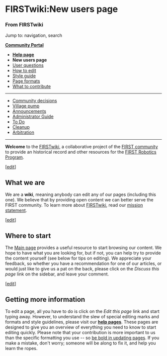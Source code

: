 

# FIRSTwiki:New users page

### From FIRSTwiki

Jump to: navigation, search

**[Community Portal](/index.php/FIRSTwiki:Community_portal "FIRSTwiki:Community portal" )**

  * **[Help page](/index.php/FIRSTwiki:Help "FIRSTwiki:Help" )**
  * **New users page**
  * [User questions](/index.php/FIRSTwiki:User_questions "FIRSTwiki:User questions" )
  * [How to edit](/index.php/FIRSTwiki:How_does_one_edit_a_page "FIRSTwiki:How does one edit a page" )
  * [Style guide](/index.php/FIRSTwiki:Style_guide "FIRSTwiki:Style guide" )
  * [Page formats](/index.php/FIRSTwiki:Page_formats "FIRSTwiki:Page formats" )
  * [What to contribute](/index.php/FIRSTwiki:What_to_contribute "FIRSTwiki:What to contribute" )

* * *

  * [Community decisions](/index.php/FIRSTwiki:Community_decisions "FIRSTwiki:Community decisions" )
  * [Village pump](/index.php/FIRSTwiki:Village_pump "FIRSTwiki:Village pump" )
  * [Announcements](/index.php/FIRSTwiki:Announcements "FIRSTwiki:Announcements" )
  * [Administrator Guide](/index.php/FIRSTwiki:Guide_for_administrators "FIRSTwiki:Guide for administrators" )
  * [To Do](/index.php/FIRSTwiki:To_Do "FIRSTwiki:To Do" )
  * [Cleanup](/index.php/FIRSTwiki:Cleanup "FIRSTwiki:Cleanup" )
  * [Arbitration](/index.php/FIRSTwiki:Arbitration "FIRSTwiki:Arbitration" )  
---  
  
**Welcome** to the [FIRSTwiki](/index.php/FIRSTwiki "FIRSTwiki" ), a collaborative project of the [FIRST community](/index.php/FIRST_community "FIRST community" ) to provide an historical record and other resources for the [FIRST Robotics Program](/index.php/FIRST "FIRST" ). 

[[edit](/index.php?title=FIRSTwiki:New_users_page&action=edit&section=1 "Edit
section: What we are" )]

## What we are

We are a **wiki**, meaning anybody can edit any of our pages (including this
one). We believe that by providing open content we can better serve the FIRST
community. To learn more about [FIRSTwiki](/index.php/FIRSTwiki "FIRSTwiki" ),
read our [mission statement](/index.php/FIRSTwiki:Mission_statement
"FIRSTwiki:Mission statement" ).

[[edit](/index.php?title=FIRSTwiki:New_users_page&action=edit&section=2 "Edit
section: Where to start" )]

## Where to start

The [Main page](/index.php/Main_page "Main page" ) provides a useful resource
to start browsing our content. We hope to have what you are looking for, but
if not, you can help try to provide the content yourself (see below for tips
on editing). We appreciate your feedback, so whether you have a recommendation
for one of our articles, or would just like to give us a pat on the back,
please click on the _Discuss this page_ link on the sidebar, and leave your
comment.

[[edit](/index.php?title=FIRSTwiki:New_users_page&action=edit&section=3 "Edit
section: Getting more information" )]

## Getting more information

To edit a page, all you have to do is click on the _Edit this page_ link and
start typing away. However, to understand the slew of special editing marks
and formats and style guidelines, please visit our **[help
pages](/index.php/FIRSTwiki:Help "FIRSTwiki:Help" )**. These pages are
designed to give you an overview of everything you need to know to start
editing quickly. Please note that your contribution is more important to us
than the specific formatting you use -- so [be bold in updating
pages](http://www.wikipedia.org/wiki/Wikipedia:Be_bold_in_updating_pages
"wikipedia:Wikipedia:Be_bold_in_updating_pages" ). If you make a mistake,
don't worry; someone will be along to fix it, and help you learn the ropes.

